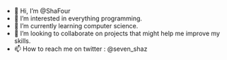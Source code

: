 - 👋 Hi, I’m @ShaFour
- 👀 I’m interested in everything programming.
- 🌱 I’m currently learning computer science.
- 💞️ I’m looking to collaborate on projects that might help me improve my skills.
- 📫 How to reach me on twitter : @seven_shaz

<!---
ShaFour/ShaFour is a ✨ special ✨ repository because its `README.md` (this file) appears on your GitHub profile.
You can click the Preview link to take a look at your changes.
--->
